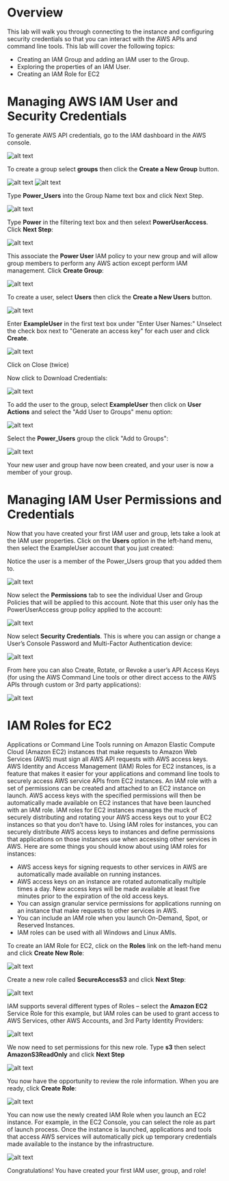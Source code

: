 
# Overview

This lab will walk you through connecting to the instance and configuring security credentials so that you can interact with the AWS APIs and command line tools.  This lab will cover the following topics:
* Creating an IAM Group and adding an IAM user to the Group.
* Exploring the properties of an IAM User.
* Creating an IAM Role for EC2

# Managing AWS IAM User and Security Credentials

To generate AWS API credentials, go to the IAM dashboard in the AWS console.

![alt text](https://github.com/skinnytimmy/aws-security-labs-bkk/blob/master/Module-1/Security-Fundamentals/images/image1.png "Select IAM from the console")


To create a group select **groups** then click the **Create a New Group** button.

![alt text](https://github.com/skinnytimmy/aws-security-labs-bkk/blob/master/Module-1/Security-Fundamentals/images/image2.png "Select Groups")
![alt text](https://github.com/skinnytimmy/aws-security-labs-bkk/blob/master/Module-1/Security-Fundamentals/images/image3.png "Create a New Group")

Type **Power_Users** into the Group Name text box and click Next Step.

![alt text](https://github.com/skinnytimmy/aws-security-labs-bkk/blob/master/Module-1/Security-Fundamentals/images/image4.png "Enter Power_Users group name")

Type **Power** in the filtering text box and then selext **PowerUserAccess**. Click **Next Step**:

![alt text](https://github.com/skinnytimmy/aws-security-labs-bkk/blob/master/Module-1/Security-Fundamentals/images/image5.png "Select PowerUserAccess From Filter")

This associate the **Power User** IAM policy to your new group and will allow group members to perform any AWS action except perform IAM management. Click **Create Group**:

![alt text](https://github.com/skinnytimmy/aws-security-labs-bkk/blob/master/Module-1/Security-Fundamentals/images/image6.png "Select Create Group")

To create a user, select **Users** then click the **Create a New Users** button.

![alt text](https://github.com/skinnytimmy/aws-security-labs-bkk/blob/master/Module-1/Security-Fundamentals/images/image7.png "Select Create New Users")

Enter **ExampleUser** in the first text box under "Enter User Names:" Unselect the check box next to "Generate an access key" for each user and click **Create**.

![alt text](https://github.com/skinnytimmy/aws-security-labs-bkk/blob/master/Module-1/Security-Fundamentals/images/image8.png "Enter ExampleUser")

Click on Close (twice)

Now click to Download Credentials:

![alt text](https://github.com/skinnytimmy/aws-security-labs-bkk/blob/master/Module-1/Security-Fundamentals/images/image9.png "Download Credentials")

To add the user to the group, select **ExampleUser** then click on **User Actions** and select the "Add User to Groups" menu option:

![alt text](https://github.com/skinnytimmy/aws-security-labs-bkk/blob/master/Module-1/Security-Fundamentals/images/image10.png "Add User To Groups")

Select the **Power_Users** group the click "Add to Groups":

![alt text](https://github.com/skinnytimmy/aws-security-labs-bkk/blob/master/Module-1/Security-Fundamentals/images/image11.png "Add Power_Users Group To Groups")

Your new user and group have now been created, and your user is now a member of your group. 








# Managing IAM User Permissions and Credentials

Now that you have created your first IAM user and group, lets take a look at the IAM user properties.  Click on the **Users** option in the left-hand menu, then select the ExampleUser account that you just created: 

Notice the user is a member of the Power_Users group that you added them to.

![alt text](https://github.com/skinnytimmy/aws-security-labs-bkk/blob/master/Module-1/Security-Fundamentals/images/image2-1.png "Confirm group membership")

Now select the **Permissions** tab to see the individual User and Group Policies that will be applied to this account. Note that this user only has the PowerUserAccess group policy applied to the account:

![alt text](https://github.com/skinnytimmy/aws-security-labs-bkk/blob/master/Module-1/Security-Fundamentals/images/image2-2.png "View user permissions")

Now select **Security Credentials**. This is where you can assign or change a User’s Console Password and Multi-Factor Authentication device:

![alt text](https://github.com/skinnytimmy/aws-security-labs-bkk/blob/master/Module-1/Security-Fundamentals/images/image2-3.png "View security credentials")

From here you can also Create, Rotate, or Revoke a user’s API Access Keys (for using the AWS Command Line tools or other direct access to the AWS APIs through custom or 3rd party applications):

![alt text](https://github.com/skinnytimmy/aws-security-labs-bkk/blob/master/Module-1/Security-Fundamentals/images/image2-4.png "View API Access Key Details")








# IAM Roles for EC2

Applications or Command Line Tools running on Amazon Elastic Compute Cloud (Amazon EC2) instances that make requests to Amazon Web Services (AWS) must sign all AWS API requests with AWS access keys. AWS Identity and Access Management (IAM) Roles for EC2 instances, is a feature that makes it easier for your applications and command line tools to securely access AWS service APIs from EC2 instances. An IAM role with a set of permissions can be created and attached to an EC2 instance on launch.  AWS access keys with the specified permissions will then be automatically made available on EC2 instances that have been launched with an IAM role. IAM roles for EC2 instances manages the muck of securely distributing and rotating your AWS access keys out to your EC2 instances so that you don’t have to.
Using IAM roles for instances, you can securely distribute AWS access keys to instances and define permissions that applications on those instances use when accessing other services in AWS. Here are some things you should know about using IAM roles for instances:


* AWS access keys for signing requests to other services in AWS are automatically made available on running instances.
* AWS access keys on an instance are rotated automatically multiple times a day. New access keys will be made available at least five minutes prior to the expiration of the old access keys.
* You can assign granular service permissions for applications running on an instance that make requests to other services in AWS.
* You can include an IAM role when you launch On-Demand, Spot, or Reserved Instances.
* IAM roles can be used with all Windows and Linux AMIs. 



To create an IAM Role for EC2, click on the **Roles** link on the left-hand menu and click **Create New Role**:

![alt text](https://github.com/skinnytimmy/aws-security-labs-bkk/blob/master/Module-1/Security-Fundamentals/images/image3-1.png "Create a new role")


Create a new role called **SecureAccessS3** and click **Next Step**: 


![alt text](https://github.com/skinnytimmy/aws-security-labs-bkk/blob/master/Module-1/Security-Fundamentals/images/image3-2.png "Name the role SecureAccessS3")


IAM supports several different types of Roles – select the **Amazon EC2** Service Role for this example, but IAM roles can be used to grant access to AWS Services, other AWS Accounts, and 3rd Party Identity Providers:


![alt text](https://github.com/skinnytimmy/aws-security-labs-bkk/blob/master/Module-1/Security-Fundamentals/images/image3-3.png "Select Amazon EC2")


We now need to set permissions for this new role.  Type **s3** then select **AmazonS3ReadOnly** and click **Next Step**


![alt text](https://github.com/skinnytimmy/aws-security-labs-bkk/blob/master/Module-1/Security-Fundamentals/images/image3-4.png )


You now have the opportunity to review the role information. When you are ready, click **Create Role**:


![alt text](https://github.com/skinnytimmy/aws-security-labs-bkk/blob/master/Module-1/Security-Fundamentals/images/image3-5.png )


You can now use the newly created IAM Role when you launch an EC2 instance.   For example, in the EC2 Console, you can select the role as part of launch process.  Once the instance is launched, applications and tools that access AWS services will automatically pick up temporary credentials made available to the instance by the infrastructure.  



![alt text](https://github.com/skinnytimmy/aws-security-labs-bkk/blob/master/Module-1/Security-Fundamentals/images/image3-6.png )


Congratulations!  You have created your first IAM user, group, and role!

